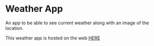 # Weather App

An app to be able to see current weather along with an image of the location.

This weather app is hosted on the web [HERE](https://mmackenzie-weather-app.herokuapp.com/)

